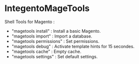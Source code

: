 # IntegentoMageTools

Shell Tools for Magento :

- "magetools install" : Install a basic Magento.
- "magetools import" : Import a database.
- "magetools permissions" : Set permissions.
- "magetools debug" : Activate template hints for 15 secondes.
- "magetools cache" : Empty cache.
- "magetools settings" : Set default settings.
